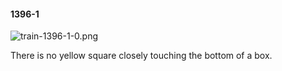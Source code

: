 #### 1396-1
![train-1396-1-0.png](https://github.com/lil-lab/nlvr/raw/master/nlvr/train/images/60/train-1396-1-0.png "train-1396-1-0.png")

There is no yellow square closely touching the bottom of a box.